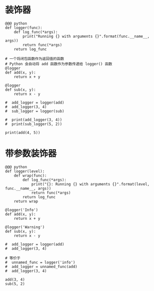 # 装饰器

    @@@ python
    def logger(func):
        def log_func(*args):
            print("Running {} with arguments {}".format(func.__name__, args))
            return func(*args)
        return log_func

    # 一个将闭包函数作为返回值的函数
    # Python 会自动将 add 函数作为参数传递给 logger() 函数
    @logger
    def add(x, y):
        return x + y

    @logger
    def sub(x, y):
        return x - y

    #  add_logger = logger(add)
    #  add_logger(3, 4)
    #  sub_logger = logger(sub)

    #  print(add_logger(3, 4))
    #  print(sub_logger(5, 2))

    print(add(4, 5))

# 带参数装饰器

    @@@ python
    def logger(level):
        def wrap(func):
            def log_func(*args):
                print("{}: Running {} with arguments {}".format(level, func.__name__, args))
                return func(*args)
            return log_func
        return wrap

    @logger('Info')
    def add(x, y):
        return x + y

    @logger('Warning')
    def sub(x, y):
        return x - y

    #  add_logger = logger(add)
    #  add_logger(3, 4)

    # 等价于
    #  unnamed_func = logger('info')
    #  add_logger = unnamed_func(add)
    #  add_logger(3, 4)

    add(3, 4)
    sub(5, 2)
